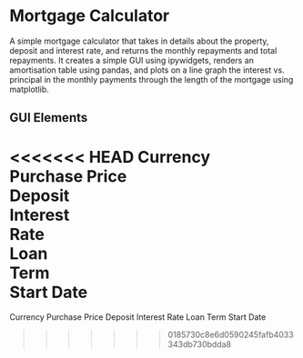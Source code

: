 # Mortgage Calculator

A simple mortgage calculator that takes in details about the property, deposit and interest rate, and returns the monthly repayments and total repayments. It creates a simple GUI using ipywidgets, renders an amortisation table using pandas, and plots on a line graph the interest vs. principal in the monthly payments through the length of the mortgage using matplotlib.

## GUI Elements

<<<<<<< HEAD
Currency  
Purchase Price  
Deposit  
Interest  
Rate  
Loan  
Term  
Start Date  
=======
Currency
Purchase Price
Deposit
Interest
Rate
Loan
Term
Start Date
>>>>>>> 0185730c8e6d0590245fafb4033343db730bdda8
